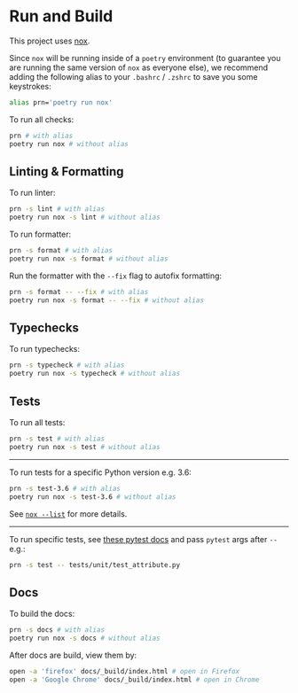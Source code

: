 # Run and Build

This project uses [nox](https://nox.thea.codes/en/stable/).

Since `nox` will be running inside of a `poetry` environment (to guarantee you are running the same version of `nox` as everyone else), we recommend adding the following alias to your `.bashrc` / `.zshrc` to save you some keystrokes:

```sh
alias prn='poetry run nox'
```

To run all checks:

```sh
prn # with alias
poetry run nox # without alias
```

## Linting & Formatting

To run linter:

```sh
prn -s lint # with alias
poetry run nox -s lint # without alias
```

To run formatter:

```sh
prn -s format # with alias
poetry run nox -s format # without alias
```

Run the formatter with the `--fix` flag to autofix formatting:

```sh
prn -s format -- --fix # with alias
poetry run nox -s format -- --fix # without alias
```

## Typechecks

To run typechecks:

```sh
prn -s typecheck # with alias
poetry run nox -s typecheck # without alias
```

## Tests

To run all tests:

```sh  
prn -s test # with alias
poetry run nox -s test # without alias
```

---

To run tests for a specific Python version e.g. 3.6:

```sh
prn -s test-3.6 # with alias
poetry run nox -s test-3.6 # without alias
```

See [`nox --list`](https://nox.thea.codes/en/stable/tutorial.html#selecting-which-sessions-to-run) for more details.

---

To run specific tests, see [these pytest docs](https://docs.pytest.org/en/latest/usage.html#specifying-tests-selecting-tests) and pass `pytest` args after `--` e.g.:

```sh
prn -s test -- tests/unit/test_attribute.py
```


## Docs

To build the docs:

```sh
prn -s docs # with alias
poetry run nox -s docs # without alias
```

After docs are build, view them by:

```sh
open -a 'firefox' docs/_build/index.html # open in Firefox
open -a 'Google Chrome' docs/_build/index.html # open in Chrome
```
